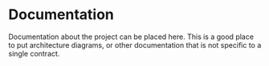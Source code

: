 # Documentation

Documentation about the project can be placed here. This is a good place to put architecture diagrams, or other documentation that is not specific to a single contract.
